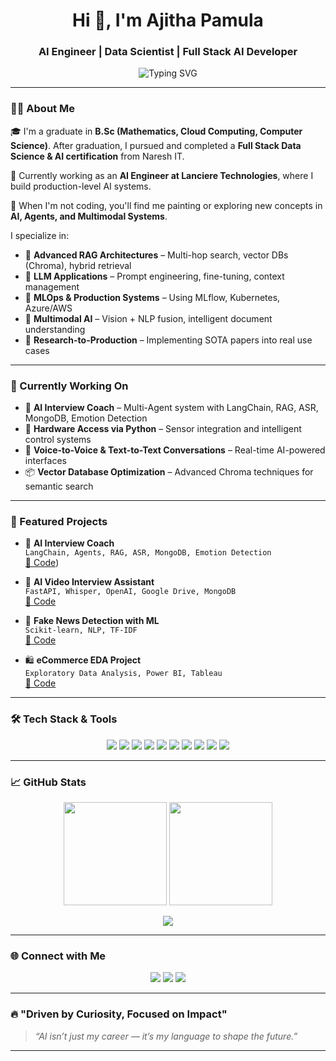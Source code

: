 <h1 align="center">
  Hi 👋, I'm Ajitha Pamula
</h1>

<h3 align="center">
  AI Engineer | Data Scientist | Full Stack AI Developer
</h3>

<p align="center">
  <img src="https://readme-typing-svg.herokuapp.com?font=Fira+Code&duration=3000&pause=500&color=00F7FF&center=true&vCenter=true&width=600&lines=AI+Engineer+%7C+LangChain+Developer+%7C+RAG+%2B+Agents+Specialist;Full-stack+AI+App+Builder+%7C+Always+Learning+%F0%9F%92%AA" alt="Typing SVG" />
</p>

---

### 🧑‍💻 About Me

🎓 I'm a graduate in **B.Sc (Mathematics, Cloud Computing, Computer Science)**. After graduation, I pursued and completed a **Full Stack Data Science & AI certification** from Naresh IT.

💼 Currently working as an **AI Engineer at Lanciere Technologies**, where I build production-level AI systems.

🎨 When I'm not coding, you'll find me painting or exploring new concepts in **AI, Agents, and Multimodal Systems**.

I specialize in:
- 🧠 **Advanced RAG Architectures** – Multi-hop search, vector DBs (Chroma), hybrid retrieval
- 🤖 **LLM Applications** – Prompt engineering, fine-tuning, context management
- 🧰 **MLOps & Production Systems** – Using MLflow, Kubernetes, Azure/AWS
- 🔄 **Multimodal AI** – Vision + NLP fusion, intelligent document understanding
- 🔬 **Research-to-Production** – Implementing SOTA papers into real use cases

---

### 🚧 Currently Working On

- 🤖 **AI Interview Coach** – Multi-Agent system with LangChain, RAG, ASR, MongoDB, Emotion Detection
- 🔌 **Hardware Access via Python** – Sensor integration and intelligent control systems
- 🧠 **Voice-to-Voice & Text-to-Text Conversations** – Real-time AI-powered interfaces
- 📦 **Vector Database Optimization** – Advanced Chroma techniques for semantic search

---

### 📂 Featured Projects

- 🎯 **AI Interview Coach**  
  `LangChain, Agents, RAG, ASR, MongoDB, Emotion Detection`  
  [📂 Code](https://github.com/ajithapamula/ai-course-interview))

- 🎥 **AI Video Interview Assistant**  
  `FastAPI, Whisper, OpenAI, Google Drive, MongoDB`  
  [📂 Code](https://github.com/ajithapamula/AI-Video-Interview-Assistant)

- 📰 **Fake News Detection with ML**  
  `Scikit-learn, NLP, TF-IDF`  
  [📂 Code](https://github.com/ajithapamula/fake-news-detection)

- 🛍️ **eCommerce EDA Project**  
  `Exploratory Data Analysis, Power BI, Tableau`  
  [📂 Code](https://github.com/ajithapamula/E-commerce-EDA)

---

### 🛠️ Tech Stack & Tools

<p align="center">
  <img src="https://img.shields.io/badge/Python-3776AB?style=flat&logo=python&logoColor=white"/>
  <img src="https://img.shields.io/badge/LangChain-%23000000.svg?style=flat&logo=LangChain&logoColor=white"/>
  <img src="https://img.shields.io/badge/FastAPI-005571?style=flat&logo=fastapi"/>
  <img src="https://img.shields.io/badge/React-20232A?style=flat&logo=react&logoColor=61DAFB"/>
  <img src="https://img.shields.io/badge/Tailwind_CSS-38B2AC?style=flat&logo=tailwind-css&logoColor=white"/>
  <img src="https://img.shields.io/badge/MongoDB-4EA94B?style=flat&logo=mongodb&logoColor=white"/>
  <img src="https://img.shields.io/badge/Chroma-ff69b4?style=flat"/>
  <img src="https://img.shields.io/badge/SQL-003B57?style=flat&logo=postgresql&logoColor=white"/>
  <img src="https://img.shields.io/badge/Azure-0078D4?style=flat&logo=microsoftazure&logoColor=white"/>
  <img src="https://img.shields.io/badge/GitHub_Actions-2088FF?style=flat&logo=github-actions&logoColor=white"/>
</p>

---

### 📈 GitHub Stats

<p align="center">
  <img src="https://github-readme-stats.vercel.app/api?username=ajithapamula&show_icons=true&theme=tokyonight" height="165"/>
  <img src="https://github-readme-streak-stats.herokuapp.com?user=ajithapamula&theme=tokyonight" height="165"/>
</p>

<p align="center">
  <img src="https://github-profile-trophy.vercel.app/?username=ajithapamula&theme=algolia&margin-w=15&margin-h=15"/>
</p>

---

### 🌐 Connect with Me

<p align="center">
  <a href="mailto:pamulaajitha04@gmail.com"><img src="https://img.shields.io/badge/Gmail-D14836?style=flat&logo=gmail&logoColor=white"/></a>
  <a href="https://www.linkedin.com/in/ajithapamula"><img src="https://img.shields.io/badge/LinkedIn-blue?style=flat&logo=linkedin&logoColor=white"/></a>
  <a href="https://github.com/ajithapamula"><img src="https://img.shields.io/badge/GitHub-100000?style=flat&logo=github&logoColor=white"/></a>
</p>

---

### 🔥 "Driven by Curiosity, Focused on Impact"

> _“AI isn’t just my career — it’s my language to shape the future.”_

---

